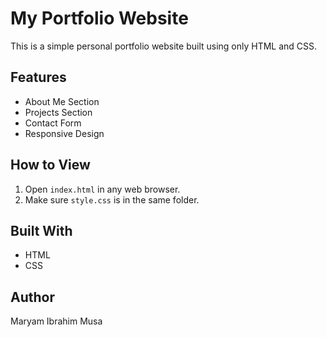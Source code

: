# My Portfolio Website

This is a simple personal portfolio website built using only HTML and CSS.

## Features

- About Me Section
- Projects Section
- Contact Form
- Responsive Design

## How to View

1. Open `index.html` in any web browser.
2. Make sure `style.css` is in the same folder.

## Built With

- HTML
- CSS

## Author

Maryam Ibrahim Musa
